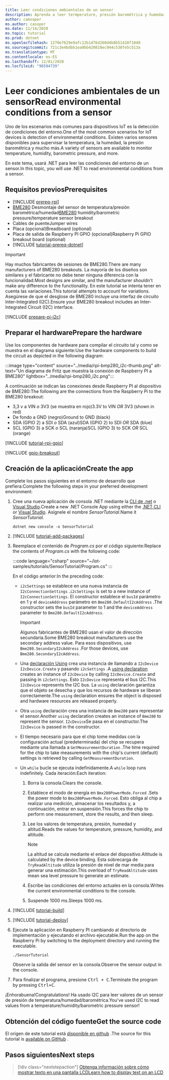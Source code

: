 ```yaml
---
title: Leer condiciones ambientales de un sensor
description: Aprenda a leer termperature, presión barométrica y humedad con las bibliotecas de IoT de .NET.
author: camsoper
ms.author: casoper
ms.date: 11/14/2020
ms.topic: tutorial
ms.prod: dotnet
ms.openlocfilehash: 1270e7629e9afc12b1d76d260d4b8b51428f1040
ms.sourcegitcommit: 721c3e4bdbb1ea0bb420818ec944c538fe5c513a
ms.translationtype: MT
ms.contentlocale: es-ES
ms.lasthandoff: 12/01/2020
ms.locfileid: "96594739"
---
```

# <a name="read-environmental-conditions-from-a-sensor"></a><span data-ttu-id="d7fbe-103">Leer condiciones ambientales de un sensor</span><span class="sxs-lookup"><span data-stu-id="d7fbe-103">Read environmental conditions from a sensor</span></span>

<span data-ttu-id="d7fbe-104">Uno de los escenarios más comunes para dispositivos IoT es la detección de condiciones del entorno.</span><span class="sxs-lookup"><span data-stu-id="d7fbe-104">One of the most common scenarios for IoT devices is detection of environmental conditions.</span></span> <span data-ttu-id="d7fbe-105">Existen varios sensores disponibles para supervisar la temperatura, la humedad, la presión barométrica y mucho más.</span><span class="sxs-lookup"><span data-stu-id="d7fbe-105">A variety of sensors are available to monitor temperature, humidity, barometric pressure, and more.</span></span>

<span data-ttu-id="d7fbe-106">En este tema, usará .NET para leer las condiciones del entorno de un sensor.</span><span class="sxs-lookup"><span data-stu-id="d7fbe-106">In this topic, you will use .NET to read environmental conditions from a sensor.</span></span>

## <a name="prerequisites"></a><span data-ttu-id="d7fbe-107">Requisitos previos</span><span class="sxs-lookup"><span data-stu-id="d7fbe-107">Prerequisites</span></span>

- [!INCLUDE [prereq-rpi](../includes/prereq-rpi.md)]
- <span data-ttu-id="d7fbe-108">[BME280](https://learn.adafruit.com/adafruit-bme280-humidity-barometric-pressure-temperature-sensor-breakout) <span class="docon docon-navigate-external x-hidden-focus"></span> Desmontaje del sensor de temperatura/presión barométrica/humedad</span><span class="sxs-lookup"><span data-stu-id="d7fbe-108">[BME280](https://learn.adafruit.com/adafruit-bme280-humidity-barometric-pressure-temperature-sensor-breakout) <span class="docon docon-navigate-external x-hidden-focus"></span> humidity/barometric pressure/temperature sensor breakout</span></span>
- <span data-ttu-id="d7fbe-109">Cables de puente</span><span class="sxs-lookup"><span data-stu-id="d7fbe-109">Jumper wires</span></span>
- <span data-ttu-id="d7fbe-110">Placa (opcional)</span><span class="sxs-lookup"><span data-stu-id="d7fbe-110">Breadboard (optional)</span></span>
- <span data-ttu-id="d7fbe-111">Placa de salida de Raspberry PI GPIO (opcional)</span><span class="sxs-lookup"><span data-stu-id="d7fbe-111">Raspberry Pi GPIO breakout board (optional)</span></span>
- [!INCLUDE [tutorial-prereq-dotnet](../includes/tutorial-prereq-dotnet.md)]

> [!IMPORTANT]
> <span data-ttu-id="d7fbe-112">Hay muchos fabricantes de sesiones de BME280.</span><span class="sxs-lookup"><span data-stu-id="d7fbe-112">There are many manufacturers of BME280 breakouts.</span></span> <span data-ttu-id="d7fbe-113">La mayoría de los diseños son similares y el fabricante no debe tener ninguna diferencia con la funcionalidad.</span><span class="sxs-lookup"><span data-stu-id="d7fbe-113">Most designs are similar, and the manufacturer shouldn't make any difference to the functionality.</span></span> <span data-ttu-id="d7fbe-114">En este tutorial se intenta tener en cuenta las variaciones.</span><span class="sxs-lookup"><span data-stu-id="d7fbe-114">This tutorial attempts to account for variations.</span></span> <span data-ttu-id="d7fbe-115">Asegúrese de que el desglose de BME280 incluye una interfaz de circuito Inter-Integrated (I2C).</span><span class="sxs-lookup"><span data-stu-id="d7fbe-115">Ensure your BME280 breakout includes an Inter-Integrated Circuit (I2C) interface.</span></span>

[!INCLUDE [prepare-pi-i2c](../includes/prepare-pi-i2c.md)]

## <a name="prepare-the-hardware"></a><span data-ttu-id="d7fbe-116">Preparar el hardware</span><span class="sxs-lookup"><span data-stu-id="d7fbe-116">Prepare the hardware</span></span>

<span data-ttu-id="d7fbe-117">Use los componentes de hardware para compilar el circuito tal y como se muestra en el diagrama siguiente:</span><span class="sxs-lookup"><span data-stu-id="d7fbe-117">Use the hardware components to build the circuit as depicted in the following diagram:</span></span>

:::image type="content" source="../media/rpi-bmp280_i2c-thumb.png" alt-text="Un diagrama de Fritz que muestra la conexión de Raspberry PI a BME280" lightbox="../media/rpi-bmp280_i2c.png":::

<span data-ttu-id="d7fbe-119">A continuación se indican las conexiones desde Raspberry PI al dispositivo de BME280:</span><span class="sxs-lookup"><span data-stu-id="d7fbe-119">The following are the connections from the Raspberry Pi to the BME280 breakout:</span></span>

- <span data-ttu-id="d7fbe-120">3,3 v a VIN *o* 3V3 (se muestra en rojo)</span><span class="sxs-lookup"><span data-stu-id="d7fbe-120">3.3V to VIN *OR* 3V3 (shown in red)</span></span>
- <span data-ttu-id="d7fbe-121">De fondo a GND (negro)</span><span class="sxs-lookup"><span data-stu-id="d7fbe-121">Ground to GND (black)</span></span>
- <span data-ttu-id="d7fbe-122">SDA (GPIO 2) a SDI *o* SDA (azul)</span><span class="sxs-lookup"><span data-stu-id="d7fbe-122">SDA (GPIO 2) to SDI *OR* SDA (blue)</span></span>
- <span data-ttu-id="d7fbe-123">SCL (GPIO 3) a SCK *o* SCL (naranja)</span><span class="sxs-lookup"><span data-stu-id="d7fbe-123">SCL (GPIO 3) to SCK *OR* SCL (orange)</span></span>

[!INCLUDE [tutorial-rpi-gpio](../includes/tutorial-rpi-gpio.md)]

[!INCLUDE [gpio-breakout](../includes/gpio-breakout.md)]

## <a name="create-the-app"></a><span data-ttu-id="d7fbe-124">Creación de la aplicación</span><span class="sxs-lookup"><span data-stu-id="d7fbe-124">Create the app</span></span>

<span data-ttu-id="d7fbe-125">Complete los pasos siguientes en el entorno de desarrollo que prefiera:</span><span class="sxs-lookup"><span data-stu-id="d7fbe-125">Complete the following steps in your preferred development environment:</span></span>

1. <span data-ttu-id="d7fbe-126">Cree una nueva aplicación de consola .NET mediante la [CLI de .net](../../core/tools/dotnet-new.md) o [Visual Studio](../../core/tutorials/with-visual-studio.md).</span><span class="sxs-lookup"><span data-stu-id="d7fbe-126">Create a new .NET Console App using either the [.NET CLI](../../core/tools/dotnet-new.md) or [Visual Studio](../../core/tutorials/with-visual-studio.md).</span></span> <span data-ttu-id="d7fbe-127">Asígnele el nombre *SensorTutorial*.</span><span class="sxs-lookup"><span data-stu-id="d7fbe-127">Name it *SensorTutorial*.</span></span>

    ```dotnetcli
    dotnet new console -o SensorTutorial
    ```

1. [!INCLUDE [tutorial-add-packages](../includes/tutorial-add-packages.md)]
1. <span data-ttu-id="d7fbe-128">Reemplace el contenido de *Program.cs* por el código siguiente:</span><span class="sxs-lookup"><span data-stu-id="d7fbe-128">Replace the contents of *Program.cs* with the following code:</span></span>

    :::code language="csharp" source="~/iot-samples/tutorials/SensorTutorial/Program.cs" :::

    <span data-ttu-id="d7fbe-129">En el código anterior:</span><span class="sxs-lookup"><span data-stu-id="d7fbe-129">In the preceding code:</span></span>

    - <span data-ttu-id="d7fbe-130">`i2cSettings` se establece en una nueva instancia de `I2cConnectionSettings` .</span><span class="sxs-lookup"><span data-stu-id="d7fbe-130">`i2cSettings` is set to a new instance of `I2cConnectionSettings`.</span></span> <span data-ttu-id="d7fbe-131">El constructor establece el `busId` parámetro en 1 y el `deviceAddress` parámetro en `Bme280.DefaultI2cAddress` .</span><span class="sxs-lookup"><span data-stu-id="d7fbe-131">The constructor sets the `busId` parameter to 1 and the `deviceAddress` parameter to `Bme280.DefaultI2cAddress`.</span></span>

        > [!IMPORTANT]
        > <span data-ttu-id="d7fbe-132">Algunos fabricantes de BME280 usan el valor de dirección secundaria.</span><span class="sxs-lookup"><span data-stu-id="d7fbe-132">Some BME280 breakout manufacturers use the secondary address value.</span></span> <span data-ttu-id="d7fbe-133">Para esos dispositivos, use `Bme280.SecondaryI2cAddress` .</span><span class="sxs-lookup"><span data-stu-id="d7fbe-133">For those devices, use `Bme280.SecondaryI2cAddress`.</span></span>

    - <span data-ttu-id="d7fbe-134">Una [declaración Using](../../csharp/whats-new/csharp-8.md#using-declarations) crea una instancia de llamando a `I2cDevice` `I2cDevice.Create` y pasando `i2cSettings` .</span><span class="sxs-lookup"><span data-stu-id="d7fbe-134">A [using declaration](../../csharp/whats-new/csharp-8.md#using-declarations) creates an instance of `I2cDevice` by calling `I2cDevice.Create` and passing in `i2cSettings`.</span></span> <span data-ttu-id="d7fbe-135">Esto `I2cDevice` representa el bus I2C.</span><span class="sxs-lookup"><span data-stu-id="d7fbe-135">This `I2cDevice` represents the I2C bus.</span></span> <span data-ttu-id="d7fbe-136">La `using` declaración garantiza que el objeto se desecha y que los recursos de hardware se liberan correctamente.</span><span class="sxs-lookup"><span data-stu-id="d7fbe-136">The `using` declaration ensures the object is disposed and hardware resources are released properly.</span></span>
    - <span data-ttu-id="d7fbe-137">Otra `using` declaración crea una instancia de `Bme280` para representar el sensor.</span><span class="sxs-lookup"><span data-stu-id="d7fbe-137">Another `using` declaration creates an instance of `Bme280` to represent the sensor.</span></span> <span data-ttu-id="d7fbe-138">`I2cDevice`Se pasa en el constructor.</span><span class="sxs-lookup"><span data-stu-id="d7fbe-138">The `I2cDevice` is passed in the constructor.</span></span>
    - <span data-ttu-id="d7fbe-139">El tiempo necesario para que el chip tome medidas con la configuración actual (predeterminada) del chip se recupera mediante una llamada a `GetMeasurementDuration` .</span><span class="sxs-lookup"><span data-stu-id="d7fbe-139">The time required for the chip to take measurements with the chip's current (default) settings is retrieved by calling `GetMeasurementDuration`.</span></span>
    - <span data-ttu-id="d7fbe-140">Un `while` bucle se ejecuta indefinidamente.</span><span class="sxs-lookup"><span data-stu-id="d7fbe-140">A `while` loop runs indefinitely.</span></span> <span data-ttu-id="d7fbe-141">Cada iteración:</span><span class="sxs-lookup"><span data-stu-id="d7fbe-141">Each iteration:</span></span>
        1. <span data-ttu-id="d7fbe-142">Borra la consola.</span><span class="sxs-lookup"><span data-stu-id="d7fbe-142">Clears the console.</span></span>
        1. <span data-ttu-id="d7fbe-143">Establece el modo de energía en `Bmx280PowerMode.Forced` .</span><span class="sxs-lookup"><span data-stu-id="d7fbe-143">Sets the power mode to `Bmx280PowerMode.Forced`.</span></span> <span data-ttu-id="d7fbe-144">Esto obliga al chip a realizar una medición, almacenar los resultados y, a continuación, entrar en suspensión.</span><span class="sxs-lookup"><span data-stu-id="d7fbe-144">This forces the chip to perform one measurement, store the results, and then sleep.</span></span>
        1. <span data-ttu-id="d7fbe-145">Lee los valores de temperatura, presión, humedad y altitud.</span><span class="sxs-lookup"><span data-stu-id="d7fbe-145">Reads the values for temperature, pressure, humidity, and altitude.</span></span>

            > [!NOTE]
            > <span data-ttu-id="d7fbe-146">La altitud se calcula mediante el enlace del dispositivo.</span><span class="sxs-lookup"><span data-stu-id="d7fbe-146">Altitude is calculated by the device binding.</span></span> <span data-ttu-id="d7fbe-147">Esta sobrecarga de `TryReadAltitude` utiliza la presión de nivel de mar media para generar una estimación.</span><span class="sxs-lookup"><span data-stu-id="d7fbe-147">This overload of `TryReadAltitude` uses mean sea level pressure to generate an estimate.</span></span>

        1. <span data-ttu-id="d7fbe-148">Escribe las condiciones del entorno actuales en la consola.</span><span class="sxs-lookup"><span data-stu-id="d7fbe-148">Writes the current environmental conditions to the console.</span></span>
        1. <span data-ttu-id="d7fbe-149">Suspende 1000 ms.</span><span class="sxs-lookup"><span data-stu-id="d7fbe-149">Sleeps 1000 ms.</span></span>

1. [!INCLUDE [tutorial-build](../includes/tutorial-build.md)]
1. [!INCLUDE [tutorial-deploy](../includes/tutorial-deploy.md)]
1. <span data-ttu-id="d7fbe-150">Ejecute la aplicación en Raspberry PI cambiando al directorio de implementación y ejecutando el archivo ejecutable.</span><span class="sxs-lookup"><span data-stu-id="d7fbe-150">Run the app on the Raspberry Pi by switching to the deployment directory and running the executable.</span></span>

    ```bash
    ./SensorTutorial
    ```

    <span data-ttu-id="d7fbe-151">Observe la salida del sensor en la consola.</span><span class="sxs-lookup"><span data-stu-id="d7fbe-151">Observe the sensor output in the console.</span></span>

1. <span data-ttu-id="d7fbe-152">Para finalizar el programa, presione <kbd>Ctrl + C</kbd>.</span><span class="sxs-lookup"><span data-stu-id="d7fbe-152">Terminate the program by pressing <kbd>Ctrl+C</kbd>.</span></span>

<span data-ttu-id="d7fbe-153">¡Enhorabuena!</span><span class="sxs-lookup"><span data-stu-id="d7fbe-153">Congratulations!</span></span> <span data-ttu-id="d7fbe-154">Ha usado I2C para leer valores de un sensor de presión de temperatura/humedad/barométrica.</span><span class="sxs-lookup"><span data-stu-id="d7fbe-154">You've used I2C to read values from a temperature/humidity/barometric pressure sensor!</span></span>

## <a name="get-the-source-code"></a><span data-ttu-id="d7fbe-155">Obtención del código fuente</span><span class="sxs-lookup"><span data-stu-id="d7fbe-155">Get the source code</span></span>

<span data-ttu-id="d7fbe-156">El origen de este tutorial está [disponible en github](https://github.com/MicrosoftDocs/dotnet-iot-assets/tree/master/tutorials/SensorTutorial) <span class="docon docon-navigate-external x-hidden-focus"></span> .</span><span class="sxs-lookup"><span data-stu-id="d7fbe-156">The source for this tutorial is [available on GitHub](https://github.com/MicrosoftDocs/dotnet-iot-assets/tree/master/tutorials/SensorTutorial) <span class="docon docon-navigate-external x-hidden-focus"></span>.</span></span>

## <a name="next-steps"></a><span data-ttu-id="d7fbe-157">Pasos siguientes</span><span class="sxs-lookup"><span data-stu-id="d7fbe-157">Next steps</span></span>

> [!div class="nextstepaction"]
> [<span data-ttu-id="d7fbe-158">Obtenga información sobre cómo mostrar texto en una pantalla LCD</span><span class="sxs-lookup"><span data-stu-id="d7fbe-158">Learn how to display text on an LCD</span></span>](../tutorials/lcd-display.md)
